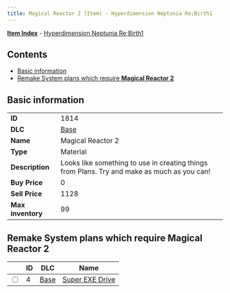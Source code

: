 ```yaml
---
title: Magical Reactor 2 (Item) - Hyperdimension Neptunia Re;Birth1
---
```


[**Item Index**](/neptunia/rb1/item/index.html) - [Hyperdimension Neptunia Re;Birth1](/neptunia/rb1)

## Contents

- [Basic information](#basic-information)
- [Remake System plans which require **Magical Reactor 2**](#remake-system-plans-which-require-magical-reactor-2)
## Basic information

|   |   |
| -- | -- |
| **ID** | 1814 |
| **DLC** | [Base](/neptunia/rb1/dlc/1-base.html) |
| **Name** | Magical Reactor 2 |
| **Type** | Material |
| **Description** | Looks like something to use in creating things from Plans. Try and make as much as you can! |
| **Buy Price** | 0 |
| **Sell Price** | 1128 |
| **Max inventory** | 99 |


## Remake System plans which require **Magical Reactor 2**

|    | ID | DLC | Name |
| -- | -- | --- | ---- |
| <input type="checkbox" id="rb1-quest-1-4" class="trackbox" /> | 4 | [Base](/neptunia/rb1/dlc/1-base.html) | [Super EXE Drive](/neptunia/rb1/quest/1-4-super-exe-drive.html) |
